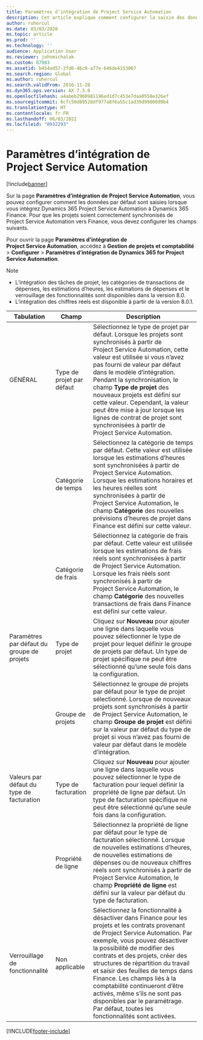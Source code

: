 ```yaml
---
title: Paramètres d’intégration de Project Service Automation
description: Cet article explique comment configurer la saisie des données par défaut lorsque vous intégrez Microsoft Dynamics 365 for Project Service Automation à Microsoft Dynamics 365 Finance.
author: ruhercul
ms.date: 03/03/2020
ms.topic: article
ms.prod: ''
ms.technology: ''
audience: Application User
ms.reviewer: johnmichalak
ms.custom: 87983
ms.assetid: b454ad57-2fd6-46c9-a77e-646de4153067
ms.search.region: Global
ms.author: ruhercul
ms.search.validFrom: 2016-11-28
ms.dyn365.ops.version: AX 7.3.0
ms.openlocfilehash: a4abeb2960981196ed1d7c453e7daa0558e326ef
ms.sourcegitcommit: 6cfc50d89528df977a8f6a55c1ad39d99800d9b4
ms.translationtype: HT
ms.contentlocale: fr-FR
ms.lasthandoff: 06/03/2022
ms.locfileid: "8932293"
---
```

# <a name="project-service-automation-integration-parameters"></a>Paramètres d’intégration de Project Service Automation

[!include[banner](../includes/banner.md)]

Sur la page **Paramètres d’intégration de Project Service Automation**, vous pouvez configurer comment les données par défaut sont saisies lorsque vous intégrez Dynamics 365 Project Service Automation à Dynamics 365 Finance. Pour que les projets soient correctement synchronisés de Project Service Automation vers Finance, vous devez configurer les champs suivants.

Pour ouvrir la page **Paramètres d’intégration de Project Service Automation**, accédez à **Gestion de projets et comptabilité** \> **Configurer** \> **Paramètres d’intégration de Dynamics 365 for Project Service Automation**. 

> [!NOTE]
> - L’intégration des tâches de projet, les catégories de transactions de dépenses, les estimations d’heures, les estimations de dépenses et le verrouillage des fonctionnalités sont disponibles dans la version 8.0.
> - L’intégration des chiffres réels est disponible à partir de la version 8.0.1.


| Tabulation                    | Champ                | Description |
|------------------------|----------------------|-------------|
| GÉNÉRAL                | Type de projet par défaut | Sélectionnez le type de projet par défaut. Lorsque les projets sont synchronisés à partir de Project Service Automation, cette valeur est utilisée si vous n’avez pas fourni de valeur par défaut dans le modèle d’intégration. Pendant la synchronisation, le champ **Type de projet** des nouveaux projets est défini sur cette valeur. Cependant, la valeur peut être mise à jour lorsque les lignes de contrat de projet sont synchronisées à partir de Project Service Automation. |
|                        | Catégorie de temps        | Sélectionnez la catégorie de temps par défaut. Cette valeur est utilisée lorsque les estimations d’heures sont synchronisées à partir de Project Service Automation. Lorsque les estimations horaires et les heures réelles sont synchronisées à partir de Project Service Automation, le champ **Catégorie** des nouvelles prévisions d’heures de projet dans Finance est défini sur cette valeur. |
|                        | Catégorie de frais         | Sélectionnez la catégorie de frais par défaut. Cette valeur est utilisée lorsque les estimations de frais réels sont synchronisées à partir de Project Service Automation. Lorsque les frais réels sont synchronisés à partir de Project Service Automation, le champ **Catégorie** des nouvelles transactions de frais dans Finance est défini sur cette valeur. |
| Paramètres par défaut du groupe de projets | Type de projet         | Cliquez sur **Nouveau** pour ajouter une ligne dans laquelle vous pouvez sélectionner le type de projet pour lequel définir le groupe de projets par défaut. Un type de projet spécifique ne peut être sélectionné qu’une seule fois dans la configuration. |
|                        | Groupe de projets        | Sélectionnez le groupe de projets par défaut pour le type de projet sélectionné. Lorsque de nouveaux projets sont synchronisés à partir de Project Service Automation, le champ **Groupe de projet** est défini sur la valeur par défaut du type de projet si vous n’avez pas fourni de valeur par défaut dans le modèle d’intégration. |
| Valeurs par défaut du type de facturation  | Type de facturation         | Cliquez sur **Nouveau** pour ajouter une ligne dans laquelle vous pouvez sélectionner le type de facturation pour lequel définir la propriété de ligne par défaut. Un type de facturation spécifique ne peut être sélectionné qu’une seule fois dans la configuration. |
|                        | Propriété de ligne        | Sélectionnez la propriété de ligne par défaut pour le type de facturation sélectionné. Lorsque de nouvelles estimations d’heures, de nouvelles estimations de dépenses ou de nouveaux chiffres réels sont synchronisés à partir de Project Service Automation, le champ **Propriété de ligne** est défini sur la valeur par défaut du type de facturation. |
| Verrouillage de fonctionnalité  | Non applicable       | Sélectionnez la fonctionnalité à désactiver dans Finance pour les projets et les contrats provenant de Project Service Automation. Par exemple, vous pouvez désactiver la possibilité de modifier des contrats et des projets, créer des structures de répartition du travail et saisir des feuilles de temps dans Finance. Les champs liés à la comptabilité continueront d’être activés, même s’ils ne sont pas disponibles par le paramétrage. Par défaut, toutes les fonctionnalités sont activées. |


[!INCLUDE[footer-include](../includes/footer-banner.md)]